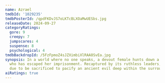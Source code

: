 ```yaml
---
name: Azrael
tmdbId: '1029235'
tmdbPosterId: /qpdFKDvJS7oLKTcBLXOaMwUESbs.jpg
releaseDate: 2024-09-27
categoryRatings:
  gore: 9
  creepy: 7
  jumpscares: 4
  suspense: 8
  psychological: 4
tmdbBackdropId: /5FzFpmoZ4sJZXimbiXlRAA8SvEa.jpg
synopsis: In a world where no one speaks, a devout female hunts down a young woman
  who has escaped her imprisonment. Recaptured by its ruthless leaders, Azrael is
  due to be sacrificed to pacify an ancient evil deep within the surrounding wilderness.
aiRatings: true
---
```


